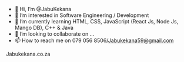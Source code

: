 - 👋 Hi, I’m @JabuKekana
- 👀 I’m interested in Software Engineering / Development 
- 🌱 I’m currently learning HTML, CSS, JavaScript (React Js, Node Js, Mango DB), C++ & Java
- 💞️ I’m looking to collaborate on ...
- 📫 How to reach me on 079 056 8506/Jabukekana59@gmail.com

Jabukekana.co.za
